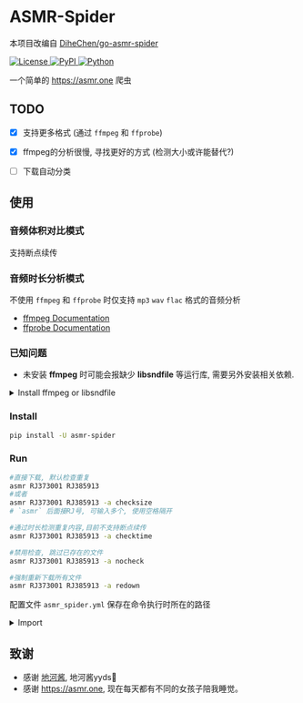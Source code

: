 # ASMR-Spider

本项目改编自 [DiheChen/go-asmr-spider](https://github.com/DiheChen/go-asmr-spider/tree/python)

<div>

<a href="./LICENSE">
    <img src="https://img.shields.io/github/license/tkgs0/asmr-spider.svg" alt="License">
</a>
<a href="https://pypi.python.org/pypi/asmr-spider">
    <img src="https://img.shields.io/pypi/v/asmr-spider.svg" alt="PyPI">
</a>
<a href="https://www.python.org">
    <img src="https://img.shields.io/badge/python-3.9+-blue.svg" alt="Python">
</a>

</div>

一个简单的 <https://asmr.one> 爬虫


## TODO

- [x] 支持更多格式 (通过 `ffmpeg` 和 `ffprobe`)
- [x] ffmpeg的分析很慢, 寻找更好的方式 (检测大小或许能替代?)
- [ ] 下载自动分类


## 使用

### 音频体积对比模式

支持断点续传

### 音频时长分析模式

不使用 `ffmpeg` 和 `ffprobe` 时仅支持 `mp3` `wav` `flac` 格式的音频分析

- [ffmpeg Documentation](https://www.ffmpeg.org/)
- [ffprobe Documentation](https://www.ffmpeg.org/ffprobe.html)


### 已知问题

- 未安装 **ffmpeg** 时可能会报缺少 **libsndfile** 等运行库, 需要另外安装相关依赖.

<details>
  <summary>Install ffmpeg or libsndfile</summary>
  <details>
    <summary>Debian/Ubuntu安装</summary>

  ```zsh
  apt update && apt install ffmpeg
  ```
  **或者**:
  ```zsh
  apt update && apt install libsndfile1
  ```

  </details>
  <details>
    <summary>ArchLinux安装</summary>

  ```zsh
  pacman -Syu ffmpeg
  ```
  **或者**:
  ```zsh
  pacman -Syu libsndfile
  ```

  </details>
  <details>
    <summary>Mac安装</summary>

  ```zsh
  brew install ffmpeg
  ```

  </details>
  <details>
    <summary>Windows安装</summary>

  请参考 [ffmpeg Documentation](https://www.ffmpeg.org/) 自行解决

  </details>
</details>


### Install

```bash
pip install -U asmr-spider
```


### Run

```bash
#直接下载, 默认检查重复
asmr RJ373001 RJ385913
#或者
asmr RJ373001 RJ385913 -a checksize
# `asmr` 后面接RJ号, 可输入多个, 使用空格隔开

#通过时长检测重复内容,目前不支持断点续传
asmr RJ373001 RJ385913 -a checktime

#禁用检查, 跳过已存在的文件
asmr RJ373001 RJ385913 -a nocheck

#强制重新下载所有文件
asmr RJ373001 RJ385913 -a redown
```

配置文件 `asmr_spider.yml` 保存在命令执行时所在的路径

<details>
  <summary>Import</summary>

```python3
from asmr_spider import dload

async def demo():
    args = ['RJ373001', 'RJ385913']
    action = 'checksize'  # 'checksize', 'checktime','redown', 'nocheck'
    await dload(args, action)
```

`asmr_spider.yml` 将保存在你自己的项目根路径

</details>

## 致谢

- 感谢 [地河酱](https://github.com/DiheChen), 地河酱yyds🤗
- 感谢 <https://asmr.one>, 现在每天都有不同的女孩子陪我睡觉。
